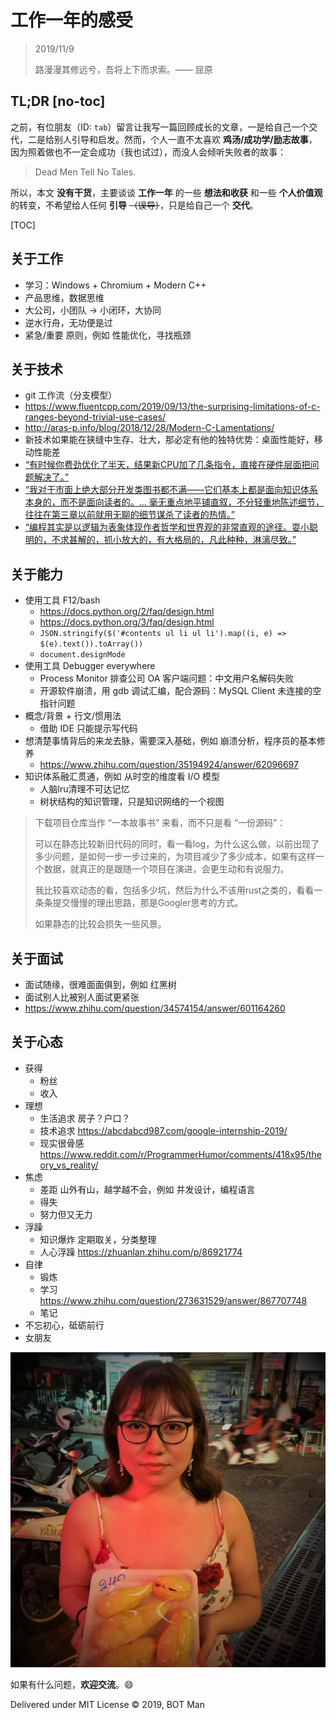 ﻿# 工作一年的感受

> 2019/11/9
> 
> 路漫漫其修远兮，吾将上下而求索。—— 屈原

## TL;DR [no-toc]

之前，有位朋友（ID: `tab`）留言让我写一篇回顾成长的文章，一是给自己一个交代，二是给别人引导和启发。然而，个人一直不太喜欢 **鸡汤/成功学/励志故事**，因为照着做也不一定会成功（我也试过），而没人会倾听失败者的故事：

> Dead Men Tell No Tales.

所以，本文 **没有干货**，主要谈谈 **工作一年** 的一些 **想法和收获** 和一些 **个人价值观** 的转变，不希望给人任何 **引导** ~~（误导）~~，只是给自己一个 **交代**。

[TOC]

## 关于工作

- 学习：Windows + Chromium + Modern C++
- 产品思维，数据思维
- 大公司，小团队 -> 小闭环，大协同
- 逆水行舟，无功便是过
- 紧急/重要 原则，例如 性能优化，寻找瓶颈

## 关于技术

- git 工作流（分支模型）
- https://www.fluentcpp.com/2019/09/13/the-surprising-limitations-of-c-ranges-beyond-trivial-use-cases/
- http://aras-p.info/blog/2018/12/28/Modern-C-Lamentations/
- 新技术如果能在狭缝中生存、壮大，那必定有他的独特优势：桌面性能好，移动性能差
- [“有时候你费劲优化了半天，结果新CPU加了几条指令，直接在硬件层面把问题解决了。”](http://www.cppblog.com/Solstice/archive/2013/08/12/202489.html)
- [“我对于市面上绝大部分开发类图书都不满——它们基本上都是面向知识体系本身的，而不是面向读者的。... 毫无重点地平铺直叙，不分轻重地陈述细节，往往在第三章以前就用无聊的细节谋杀了读者的热情。”](https://blog.csdn.net/myan/article/details/5877305)
- [“编程其实是以逻辑为表象体现作者哲学和世界观的非常直观的途径。耍小聪明的，不求甚解的，抓小放大的，有大格局的，凡此种种，淋漓尽致。”](https://zhuanlan.zhihu.com/p/88749279#comment-778450096)

## 关于能力

- 使用工具 F12/bash
  - https://docs.python.org/2/faq/design.html
  - https://docs.python.org/3/faq/design.html
  - `JSON.stringify($('#contents ul li ul li').map((i, e) => $(e).text()).toArray())`
  - `document.designMode`
- 使用工具 Debugger everywhere
  - Process Monitor 排查公司 OA 客户端问题：中文用户名解码失败
  - 开源软件崩溃，用 gdb 调试汇编，配合源码：MySQL Client 未连接的空指针问题
- 概念/背景 + 行文/惯用法
  - 借助 IDE 只能提示写代码
- 想清楚事情背后的来龙去脉，需要深入基础，例如 崩溃分析，程序员的基本修养
  - https://www.zhihu.com/question/35194924/answer/62096697
- 知识体系融汇贯通，例如 从时空的维度看 I/O 模型
  - 人脑lru清理不可达记忆
  - 树状结构的知识管理，只是知识网络的一个视图

> 下载项目仓库当作 “一本故事书” 来看，而不只是看 “一份源码”：
> 
> 可以在静态比较新旧代码的同时，看一看log，为什么这么做，以前出现了多少问题，是如何一步一步过来的，为项目减少了多少成本，如果有这样一个数据，就真正的是跟随一个项目在演进，会更生动和有说服力。
> 
> 我比较喜欢动态的看，包括多少坑，然后为什么不该用rust之类的，看看一条条提交慢慢的理出思路，那是Googler思考的方式。
> 
> 如果静态的比较会损失一些风景。

## 关于面试

- 面试随缘，很难面面俱到，例如 红黑树
- 面试别人比被别人面试更紧张
- https://www.zhihu.com/question/34574154/answer/601164260

## 关于心态

- 获得
  - 粉丝
  - 收入
- 理想
  - 生活追求 房子？户口？
  - 技术追求 https://abcdabcd987.com/google-internship-2019/
  - 现实很骨感 https://www.reddit.com/r/ProgrammerHumor/comments/418x95/theory_vs_reality/
- 焦虑
  - 差距 山外有山，越学越不会，例如 并发设计，编程语言
  - 得失
  - 努力但又无力
- 浮躁
  - 知识爆炸 定期取关，分类整理
  - 人心浮躁 https://zhuanlan.zhihu.com/p/86921774
- 自律
  - 锻炼
  - 学习 https://www.zhihu.com/question/273631529/answer/867707748
  - 笔记
- 不忘初心，砥砺前行
- 女朋友

![girl](First-Year-Career/girl.jpg)

如果有什么问题，**欢迎交流**。😄

Delivered under MIT License &copy; 2019, BOT Man

